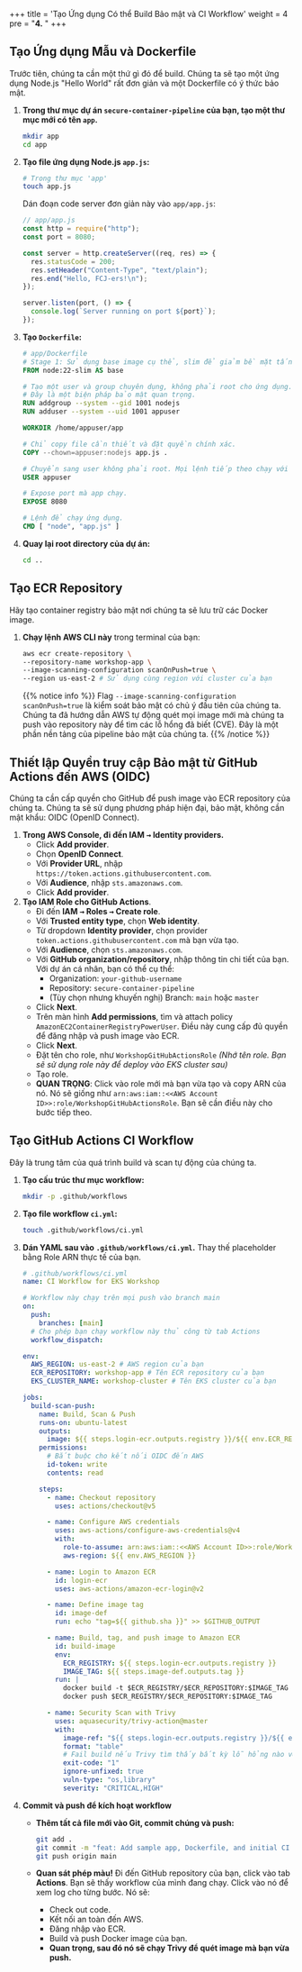 +++
title = 'Tạo Ứng dụng Có thể Build Bảo mật và CI Workflow'
weight = 4
pre = "<b>4.</b> "
+++

## Tạo Ứng dụng Mẫu và Dockerfile

Trước tiên, chúng ta cần một thứ gì đó để build. Chúng ta sẽ tạo một ứng dụng Node.js "Hello World" rất đơn giản và một Dockerfile có ý thức bảo mật.

1. **Trong thư mục dự án `secure-container-pipeline` của bạn, tạo một thư mục mới có tên `app`.**

   ```bash
   mkdir app
   cd app
   ```

2. **Tạo file ứng dụng Node.js `app.js`:**

   ```bash
   # Trong thư mục 'app'
   touch app.js
   ```

   Dán đoạn code server đơn giản này vào `app/app.js`:

   ```javascript
   // app/app.js
   const http = require("http");
   const port = 8080;

   const server = http.createServer((req, res) => {
     res.statusCode = 200;
     res.setHeader("Content-Type", "text/plain");
     res.end("Hello, FCJ-ers!\n");
   });

   server.listen(port, () => {
     console.log(`Server running on port ${port}`);
   });
   ```

3. **Tạo `Dockerfile`:**

   ```Dockerfile
   # app/Dockerfile
   # Stage 1: Sử dụng base image cụ thể, slim để giảm bề mặt tấn công.
   FROM node:22-slim AS base

   # Tạo một user và group chuyên dụng, không phải root cho ứng dụng.
   # Đây là một biện pháp bảo mật quan trọng.
   RUN addgroup --system --gid 1001 nodejs
   RUN adduser --system --uid 1001 appuser

   WORKDIR /home/appuser/app

   # Chỉ copy file cần thiết và đặt quyền chính xác.
   COPY --chown=appuser:nodejs app.js .

   # Chuyển sang user không phải root. Mọi lệnh tiếp theo chạy với user này.
   USER appuser

   # Expose port mà app chạy.
   EXPOSE 8080

   # Lệnh để chạy ứng dụng.
   CMD [ "node", "app.js" ]
   ```

4. **Quay lại root directory của dự án:**

   ```bash
   cd ..
   ```

## Tạo ECR Repository

Hãy tạo container registry bảo mật nơi chúng ta sẽ lưu trữ các Docker image.

1. **Chạy lệnh AWS CLI này** trong terminal của bạn:

   ```bash
   aws ecr create-repository \
   --repository-name workshop-app \
   --image-scanning-configuration scanOnPush=true \
   --region us-east-2 # Sử dụng cùng region với cluster của bạn
   ```

   {{% notice info %}}
   Flag `--image-scanning-configuration scanOnPush=true` là kiểm soát bảo mật có chủ ý đầu tiên của chúng ta. Chúng ta đã hướng dẫn AWS tự động quét mọi image mới mà chúng ta push vào repository này để tìm các lỗ hổng đã biết (CVE). Đây là một phần nền tảng của pipeline bảo mật của chúng ta.
   {{% /notice %}}

## Thiết lập Quyền truy cập Bảo mật từ GitHub Actions đến AWS (OIDC)

Chúng ta cần cấp quyền cho GitHub để push image vào ECR repository của chúng ta. Chúng ta sẽ sử dụng phương pháp hiện đại, bảo mật, không cần mật khẩu: OIDC (OpenID Connect).

1. **Trong AWS Console, đi đến IAM <kbd>&rarr;</kbd> Identity providers.**
   - Click **Add provider**.
   - Chọn **OpenID Connect**.
   - Với **Provider URL**, nhập `https://token.actions.githubusercontent.com`.
   - Với **Audience**, nhập `sts.amazonaws.com`.
   - Click **Add provider**.
2. **Tạo IAM Role cho GitHub Actions**.
   - Đi đến **IAM <kbd>&rarr;</kbd> Roles <kbd>&rarr;</kbd> Create role**.
   - Với **Trusted entity type**, chọn **Web identity**.
   - Từ dropdown **Identity provider**, chọn provider `token.actions.githubusercontent.com` mà bạn vừa tạo.
   - Với **Audience**, chọn `sts.amazonaws.com`.
   - Với **GitHub organization/repository**, nhập thông tin chi tiết của bạn. Với dự án cá nhân, bạn có thể cụ thể:
     - Organization: `your-github-username`
     - Repository: `secure-container-pipeline`
     - (Tùy chọn nhưng khuyến nghị) Branch: `main` hoặc `master`
   - Click **Next**.
   - Trên màn hình **Add permissions**, tìm và attach policy `AmazonEC2ContainerRegistryPowerUser`. Điều này cung cấp đủ quyền để đăng nhập và push image vào ECR.
   - Click **Next**.
   - Đặt tên cho role, như `WorkshopGitHubActionsRole` _(Nhớ tên role. Bạn sẽ sử dụng role này để deploy vào EKS cluster sau)_
   - Tạo role.
   - **QUAN TRỌNG**: Click vào role mới mà bạn vừa tạo và copy ARN của nó. Nó sẽ giống như `arn:aws:iam::<<AWS Account ID>>:role/WorkshopGitHubActionsRole`. Bạn sẽ cần điều này cho bước tiếp theo.

## Tạo GitHub Actions CI Workflow

Đây là trung tâm của quá trình build và scan tự động của chúng ta.

1. **Tạo cấu trúc thư mục workflow:**

   ```bash
   mkdir -p .github/workflows
   ```

2. **Tạo file workflow `ci.yml`:**

   ```bash
   touch .github/workflows/ci.yml
   ```

3. **Dán YAML sau vào `.github/workflows/ci.yml`.** Thay thế placeholder bằng Role ARN thực tế của bạn.

   ```yaml
   # .github/workflows/ci.yml
   name: CI Workflow for EKS Workshop

   # Workflow này chạy trên mọi push vào branch main
   on:
     push:
       branches: [main]
     # Cho phép bạn chạy workflow này thủ công từ tab Actions
     workflow_dispatch:

   env:
     AWS_REGION: us-east-2 # AWS region của bạn
     ECR_REPOSITORY: workshop-app # Tên ECR repository của bạn
     EKS_CLUSTER_NAME: workshop-cluster # Tên EKS cluster của bạn

   jobs:
     build-scan-push:
       name: Build, Scan & Push
       runs-on: ubuntu-latest
       outputs:
         image: ${{ steps.login-ecr.outputs.registry }}/${{ env.ECR_REPOSITORY }}:${{ steps.image-def.outputs.tag }}
       permissions:
         # Bắt buộc cho kết nối OIDC đến AWS
         id-token: write
         contents: read

       steps:
         - name: Checkout repository
           uses: actions/checkout@v5

         - name: Configure AWS credentials
           uses: aws-actions/configure-aws-credentials@v4
           with:
             role-to-assume: arn:aws:iam::<<AWS Account ID>>:role/WorkshopGitHubActionsRole # <-- DÁN ROLE ARN CỦA BẠN VÀO ĐÂY
             aws-region: ${{ env.AWS_REGION }}

         - name: Login to Amazon ECR
           id: login-ecr
           uses: aws-actions/amazon-ecr-login@v2

         - name: Define image tag
           id: image-def
           run: echo "tag=${{ github.sha }}" >> $GITHUB_OUTPUT

         - name: Build, tag, and push image to Amazon ECR
           id: build-image
           env:
             ECR_REGISTRY: ${{ steps.login-ecr.outputs.registry }}
             IMAGE_TAG: ${{ steps.image-def.outputs.tag }}
           run: |
             docker build -t $ECR_REGISTRY/$ECR_REPOSITORY:$IMAGE_TAG -f app/Dockerfile ./app
             docker push $ECR_REGISTRY/$ECR_REPOSITORY:$IMAGE_TAG

         - name: Security Scan with Trivy
           uses: aquasecurity/trivy-action@master
           with:
             image-ref: "${{ steps.login-ecr.outputs.registry }}/${{ env.ECR_REPOSITORY }}:${{ steps.image-def.outputs.tag }}"
             format: "table"
             # Fail build nếu Trivy tìm thấy bất kỳ lỗ hổng nào với mức độ nghiêm trọng HIGH hoặc CRITICAL
             exit-code: "1"
             ignore-unfixed: true
             vuln-type: "os,library"
             severity: "CRITICAL,HIGH"
   ```

4. **Commit và push để kích hoạt workflow**

   - **Thêm tất cả file mới vào Git, commit chúng và push:**

     ```bash
     git add .
     git commit -m "feat: Add sample app, Dockerfile, and initial CI workflow"
     git push origin main
     ```

   - **Quan sát phép màu!** Đi đến GitHub repository của bạn, click vào tab **Actions**. Bạn sẽ thấy workflow của mình đang chạy. Click vào nó để xem log cho từng bước. Nó sẽ:
     - Check out code.
     - Kết nối an toàn đến AWS.
     - Đăng nhập vào ECR.
     - Build và push Docker image của bạn.
     - **Quan trọng, sau đó nó sẽ chạy Trivy để quét image mà bạn vừa push.**
